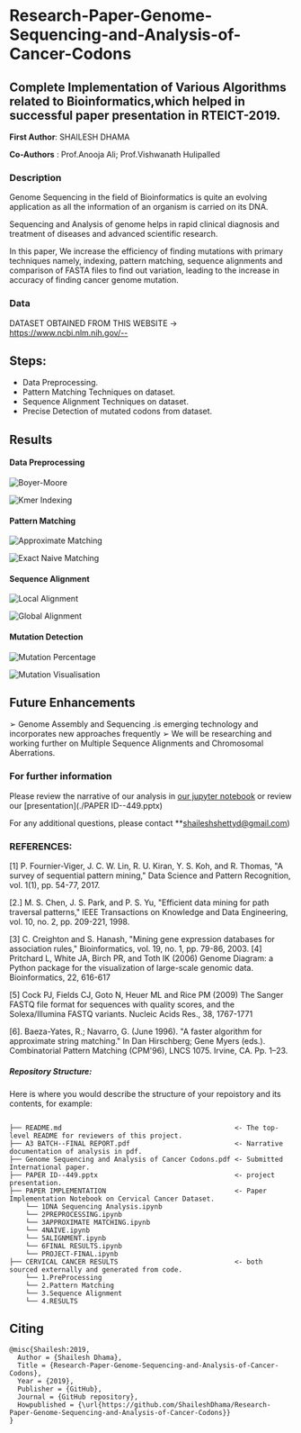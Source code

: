 # Research-Paper-Genome-Sequencing-and-Analysis-of-Cancer-Codons

## Complete Implementation of Various Algorithms related to Bioinformatics,which helped in successful paper presentation in RTEICT-2019.

**First Author**: SHAILESH DHAMA

**Co-Authors** : Prof.Anooja Ali; Prof.Vishwanath Hulipalled

### Description

Genome Sequencing in the field of Bioinformatics is quite an evolving application as all the information of an organism is carried on its DNA.

Sequencing and Analysis of genome helps in rapid clinical diagnosis and treatment of diseases and advanced scientific research.

In this paper, We increase the efficiency of finding mutations with primary techniques namely, indexing, pattern matching, sequence alignments and comparison of FASTA files to find out variation, leading to the increase in accuracy of finding cancer genome mutation.


### Data
DATASET OBTAINED FROM THIS WEBSITE → https://www.ncbi.nlm.nih.gov/--


## Steps:
- Data Preprocessing.
- Pattern Matching Techniques on dataset.
- Sequence Alignment Techniques on dataset.
- Precise Detection of mutated codons from dataset.

## Results

#### Data Preprocessing
![Boyer-Moore](./CERVICAL%20CANCER%20RESULTS/1.PreProcessing/boyer%20moore.JPG)

![Kmer Indexing](./CERVICAL%20CANCER%20RESULTS/1.PreProcessing/kmer%20indexing.JPG)

#### Pattern Matching
![Approximate Matching](./CERVICAL%20CANCER%20RESULTS/2.Pattern%20Matching/approximate.JPG)

![Exact Naive Matching](./CERVICAL%20CANCER%20RESULTS/2.Pattern%20Matching/exact%20naive.JPG)

#### Sequence Alignment
![Local Alignment](./CERVICAL%20CANCER%20RESULTS/2.Pattern%20Matching/approximate.JPG)

![Global Alignment](./CERVICAL%20CANCER%20RESULTS/2.Pattern%20Matching/exact%20naive.JPG)

#### Mutation Detection
![Mutation Percentage](./CERVICAL%20CANCER%20RESULTS/4.RESULTS/results.JPG)

![Mutation Visualisation](./CERVICAL%20CANCER%20RESULTS/4.RESULTS/Cervical.JPG)

## Future Enhancements

➢ Genome Assembly and Sequencing .is emerging technology and incorporates new approaches frequently
➢ We will be researching and working further on Multiple Sequence Alignments and Chromosomal Aberrations.

### For further information

Please review the narrative of our analysis in [our jupyter notebook](./PROJECT-FINAL.ipynb) or review our [presentation](./PAPER ID--449.pptx)

For any additional questions, please contact **shaileshshettyd@gmail.com)

### REFERENCES:

[1] P. Fournier-Viger, J. C. W. Lin, R. U. Kiran, Y. S. Koh, and R. Thomas, "A survey of sequential pattern mining," Data Science and Pattern Recognition, vol. 1(1), pp. 54-77, 2017.

[2.] M. S. Chen, J. S. Park, and P. S. Yu, "Efficient data mining for path traversal patterns," IEEE Transactions on Knowledge and Data Engineering, vol. 10, no. 2, pp. 209-221, 1998.

[3] C. Creighton and S. Hanash, "Mining gene expression databases for association rules," Bioinformatics, vol. 19, no. 1, pp. 79-86, 2003.
[4] Pritchard L, White JA, Birch PR, and Toth IK (2006) Genome Diagram: a Python package for the visualization of large-scale genomic data. Bioinformatics, 22, 616-617

[5] Cock PJ, Fields CJ, Goto N, Heuer ML and Rice PM (2009) The Sanger FASTQ file format for sequences with quality scores, and the Solexa/Illumina FASTQ variants. Nucleic Acids Res., 38, 1767-1771

[6]. Baeza-Yates, R.; Navarro, G. (June 1996). "A faster algorithm for approximate string matching." In Dan Hirschberg; Gene Myers (eds.). Combinatorial Pattern Matching (CPM'96), LNCS 1075. Irvine, CA. Pp. 1–23.

##### Repository Structure:

Here is where you would describe the structure of your repoistory and its contents, for example:

```

├── README.md                                           <- The top-level README for reviewers of this project.
├── A3 BATCH--FINAL REPORT.pdf                          <- Narrative documentation of analysis in pdf.
├── Genome Sequencing and Analysis of Cancer Codons.pdf <- Submitted International paper. 
├── PAPER ID--449.pptx                                  <- project presentation.
├── PAPER IMPLEMENTATION                                <- Paper Implementation Notebook on Cervical Cancer Dataset. 
    └── 1DNA Sequencing Analysis.ipynb
    └── 2PREPROCESSING.ipynb
    └── 3APPROXIMATE MATCHING.ipynb
    └── 4NAIVE.ipynb
    └── 5ALIGNMENT.ipynb
    └── 6FINAL RESULTS.ipynb
    └── PROJECT-FINAL.ipynb
├── CERVICAL CANCER RESULTS                             <- both sourced externally and generated from code.
    └── 1.PreProcessing
    └── 2.Pattern Matching
    └── 3.Sequence Alignment
    └── 4.RESULTS                                         
```
## Citing

```
@misc{Shailesh:2019,
  Author = {Shailesh Dhama},
  Title = {Research-Paper-Genome-Sequencing-and-Analysis-of-Cancer-Codons},
  Year = {2019},
  Publisher = {GitHub},
  Journal = {GitHub repository},
  Howpublished = {\url{https://github.com/ShaileshDhama/Research-Paper-Genome-Sequencing-and-Analysis-of-Cancer-Codons}}
}
```
